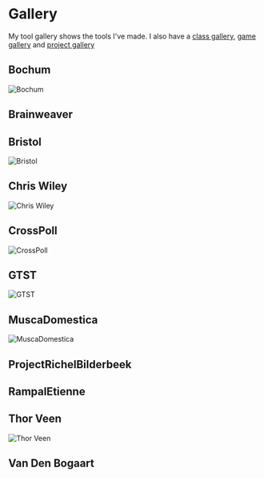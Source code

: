 Gallery
=======
My tool gallery shows the tools I've made.
I also have a [class gallery](http://richelbilderbeek.nl/CppClassGallery.htm), [game gallery](http://richelbilderbeek.nl/GameGallery.htm) and [project gallery](http://richelbilderbeek.nl/ProjectGallery.htm)
 
Bochum
------
 
![Bochum](ProjectBochumGaborFiltersResults.png)
 
Brainweaver
-----------
 
Bristol
-------
 
![Bristol](ProjectBristol_1_0.png)
 
Chris Wiley
-----------
 
![Chris Wiley](ProjectChrisWiley_1_0.png)
 
CrossPoll
---------
 
![CrossPoll](ProjectCrossPoll3.png)
 
GTST
----
 
![GTST](ProjectGtst_1_2.png)
 
MuscaDomestica
--------------
 
![MuscaDomestica](ProjectMuscaDomestica_1_0.png)
 
ProjectRichelBilderbeek
-----------------------
 
RampalEtienne
-------------
 
Thor Veen
---------
 
![Thor Veen](ProjectThorVeen_0_9.png)
 
Van Den Bogaart
---------------
 
